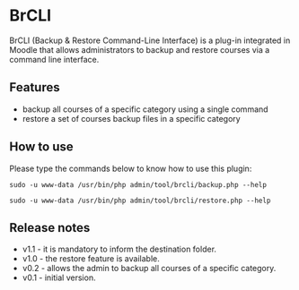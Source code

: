 # BrCLI
BrCLI (Backup & Restore Command-Line Interface) is a plug-in integrated in Moodle that allows administrators to backup and restore courses via a command line interface.

## Features
* backup all courses of a specific category using a single command
* restore a set of courses backup files in a specific category

## How to use
Please type the commands below to know how to use this plugin:

`sudo -u www-data /usr/bin/php admin/tool/brcli/backup.php --help`

`sudo -u www-data /usr/bin/php admin/tool/brcli/restore.php --help`

## Release notes
* v1.1 - it is mandatory to inform the destination folder.
* v1.0 - the restore feature is available.
* v0.2 - allows the admin to backup all courses of a specific category.
* v0.1 - initial version.
